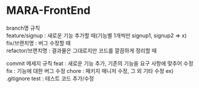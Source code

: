 # MARA-FrontEnd

branch명 규칙  
feature/signup : 새로운 기능 추가할 때(기능별 1개씩만 signup1, signup2 => x)  
fix/브랜치명 : 버그 수정할 때  
refactor/브랜치명 : 결과물은 그대로지만 코드를 깔끔하게 정리할 때

commit 메세지 규칙
feat : 새로운 기능 추가, 기존의 기능을 요구 사항에 맞추어 수정
fix : 기능에 대한 버그 수정
chore : 패키지 매니저 수정, 그 외 기타 수정 ex) .gitignore
test : 테스트 코드 추가/수정
